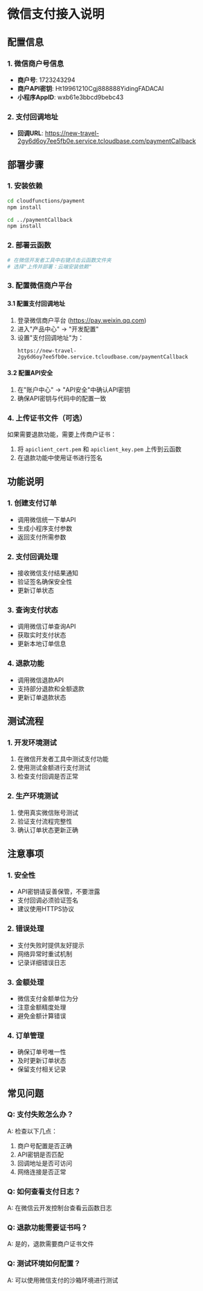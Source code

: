 # 微信支付接入说明

## 配置信息

### 1. 微信商户号信息
- **商户号**: 1723243294
- **商户API密钥**: Ht19961210Cgj888888YidingFADACAI
- **小程序AppID**: wxb61e3bbcd9bebc43

### 2. 支付回调地址
- **回调URL**: https://new-travel-2gy6d6oy7ee5fb0e.service.tcloudbase.com/paymentCallback

## 部署步骤

### 1. 安装依赖
```bash
cd cloudfunctions/payment
npm install

cd ../paymentCallback
npm install
```

### 2. 部署云函数
```bash
# 在微信开发者工具中右键点击云函数文件夹
# 选择"上传并部署：云端安装依赖"
```

### 3. 配置微信商户平台

#### 3.1 配置支付回调地址
1. 登录微信商户平台 (https://pay.weixin.qq.com)
2. 进入"产品中心" -> "开发配置"
3. 设置"支付回调地址"为：
   ```
   https://new-travel-2gy6d6oy7ee5fb0e.service.tcloudbase.com/paymentCallback
   ```

#### 3.2 配置API安全
1. 在"账户中心" -> "API安全"中确认API密钥
2. 确保API密钥与代码中的配置一致

### 4. 上传证书文件（可选）
如果需要退款功能，需要上传商户证书：
1. 将 `apiclient_cert.pem` 和 `apiclient_key.pem` 上传到云函数
2. 在退款功能中使用证书进行签名

## 功能说明

### 1. 创建支付订单
- 调用微信统一下单API
- 生成小程序支付参数
- 返回支付所需参数

### 2. 支付回调处理
- 接收微信支付结果通知
- 验证签名确保安全性
- 更新订单状态

### 3. 查询支付状态
- 调用微信订单查询API
- 获取实时支付状态
- 更新本地订单信息

### 4. 退款功能
- 调用微信退款API
- 支持部分退款和全额退款
- 更新订单退款状态

## 测试流程

### 1. 开发环境测试
1. 在微信开发者工具中测试支付功能
2. 使用测试金额进行支付测试
3. 检查支付回调是否正常

### 2. 生产环境测试
1. 使用真实微信账号测试
2. 验证支付流程完整性
3. 确认订单状态更新正确

## 注意事项

### 1. 安全性
- API密钥请妥善保管，不要泄露
- 支付回调必须验证签名
- 建议使用HTTPS协议

### 2. 错误处理
- 支付失败时提供友好提示
- 网络异常时重试机制
- 记录详细错误日志

### 3. 金额处理
- 微信支付金额单位为分
- 注意金额精度处理
- 避免金额计算错误

### 4. 订单管理
- 确保订单号唯一性
- 及时更新订单状态
- 保留支付相关记录

## 常见问题

### Q: 支付失败怎么办？
A: 检查以下几点：
1. 商户号配置是否正确
2. API密钥是否匹配
3. 回调地址是否可访问
4. 网络连接是否正常

### Q: 如何查看支付日志？
A: 在微信云开发控制台查看云函数日志

### Q: 退款功能需要证书吗？
A: 是的，退款需要商户证书文件

### Q: 测试环境如何配置？
A: 可以使用微信支付的沙箱环境进行测试 